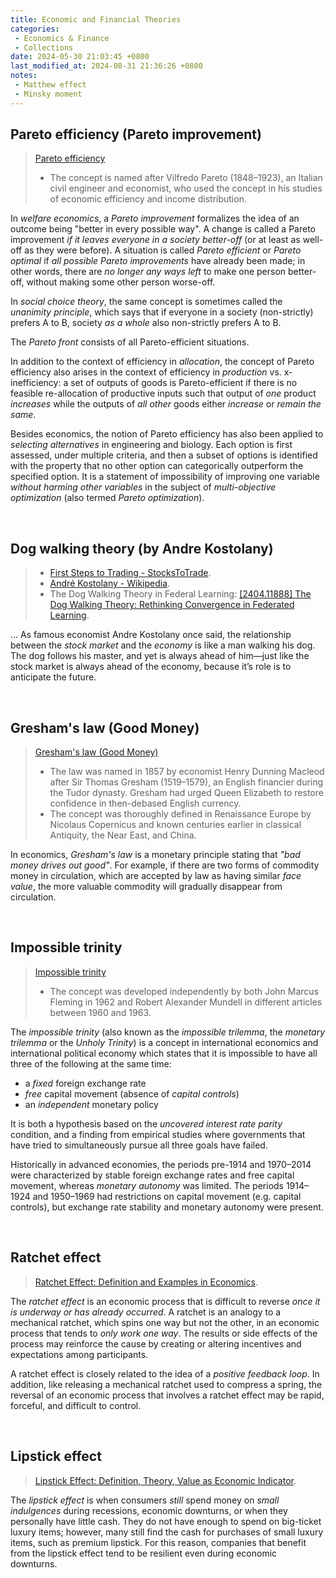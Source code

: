 ```yaml
---
title: Economic and Financial Theories
categories:
 - Economics & Finance
 - Collections
date: 2024-05-30 21:03:45 +0800
last_modified_at: 2024-08-31 21:36:26 +0800
notes:
 - Matthew effect
 - Minsky moment
---
```


## Pareto efficiency (Pareto improvement)

> [Pareto efficiency](https://en.wikipedia.org/wiki/Pareto_efficiency)
>
> - The concept is named after Vilfredo Pareto (1848–1923), an Italian civil engineer and economist, who used the concept in his studies of economic efficiency and income distribution.

In <i class="term">welfare economics</i>, a <i class="term">Pareto improvement</i> formalizes the idea of an outcome being "better in every possible way". A change is called a Pareto improvement <i class="emphasize">if it leaves everyone in a society better-off</i> (or at least as well-off as they were before). A situation is called <i class="term">Pareto efficient</i> or <i class="term">Pareto optimal</i> if <i class="emphasize">all possible Pareto improvements</i> have already been made; in other words, there are <i class="emphasize">no longer any ways left</i> to make one person better-off, without making some other person worse-off.

In <i class="term">social choice theory</i>, the same concept is sometimes called the <i class="term">unanimity principle</i>, which says that if everyone in a society (non-strictly) prefers A to B, society <i class="emphasize">as a whole</i> also non-strictly prefers A to B.

The <i class="term">Pareto front</i> consists of all Pareto-efficient situations.

In addition to the context of efficiency in <i class="term">allocation</i>, the concept of Pareto efficiency also arises in the context of efficiency in <i class="term">production</i> vs. x-inefficiency: a set of outputs of goods is Pareto-efficient if there is no feasible re-allocation of productive inputs such that output of <i class="emphasize">one</i> product <i class="emphasize">increases</i> while the outputs of <i class="emphasize">all other</i> goods either <i class="emphasize">increase</i> or <i class="emphasize">remain the same</i>.

Besides economics, the notion of Pareto efficiency has also been applied to <i class="emphasize">selecting alternatives</i> in engineering and biology. Each option is first assessed, under multiple criteria, and then a subset of options is identified with the property that no other option can categorically outperform the specified option. It is a statement of impossibility of improving one variable <i class="emphasize">without harming other variables</i> in the subject of <i class="term">multi-objective optimization</i> (also termed <i class="term">Pareto optimization</i>).

<br>

## Dog walking theory (by Andre Kostolany)

> - [First Steps to Trading - StocksToTrade](https://stockstotrade.com/trading-first-steps/).
> - [André Kostolany - Wikipedia](https://en.wikipedia.org/wiki/Andr%C3%A9_Kostolany).
> - The Dog Walking Theory in Federal Learning: [[2404.11888] The Dog Walking Theory: Rethinking Convergence in Federated Learning](https://arxiv.org/abs/2404.11888).

... As famous economist Andre Kostolany once said, the relationship between the <i class="emphasize">stock market</i> and the <i class="emphasize">economy</i> is like a man walking his dog. The dog follows his master, and yet is always ahead of him—just like the stock market is always ahead of the economy, because it’s role is to anticipate the future.

<br>

## Gresham's law (Good Money)

> [Gresham's law (Good Money)](https://en.wikipedia.org/wiki/Gresham%27s_law)
>
> - The law was named in 1857 by economist Henry Dunning Macleod after Sir Thomas Gresham (1519–1579), an English financier during the Tudor dynasty. Gresham had urged Queen Elizabeth to restore confidence in then-debased English currency.
> - The concept was thoroughly defined in Renaissance Europe by Nicolaus Copernicus and known centuries earlier in classical Antiquity, the Near East, and China.

In economics, <i class="term">Gresham's law</i> is a monetary principle stating that <i class="emphasize">"bad money drives out good"</i>. For example, if there are two forms of commodity money in circulation, which are accepted by law as having similar <i class="term">face value</i>, the more valuable commodity will gradually disappear from circulation.

<br>

## Impossible trinity

> [Impossible trinity](https://en.wikipedia.org/wiki/Impossible_trinity)
>
> - The concept was developed independently by both John Marcus Fleming in 1962 and Robert Alexander Mundell in different articles between 1960 and 1963.

The <i class="term">impossible trinity</i> (also known as the <i class="term">impossible trilemma</i>, the <i class="term">monetary trilemma</i> or the <i class="term">Unholy Trinity</i>) is a concept in international economics and international political economy which states that it is impossible to have all three of the following at the same time:

- a <i class="emphasize">fixed</i> foreign exchange rate
- <i class="emphasize">free</i> capital movement (absence of <i class="term">capital controls</i>)
- an <i class="emphasize">independent</i> monetary policy

It is both a hypothesis based on the <i class="term">uncovered interest rate parity</i> condition, and a finding from empirical studies where governments that have tried to simultaneously pursue all three goals have failed. 

Historically in advanced economies, the periods pre-1914 and 1970–2014 were characterized by stable foreign exchange rates and free capital movement, whereas <i class="term">monetary autonomy</i> was limited. The periods 1914–1924 and 1950–1969 had restrictions on capital movement (e.g. capital controls), but exchange rate stability and monetary autonomy were present.

<br>

## Ratchet effect

> [Ratchet Effect: Definition and Examples in Economics](https://www.investopedia.com/terms/r/ratchet-effect.asp).

The <i class="term">ratchet effect</i> is an economic process that is difficult to reverse <i class="emphasize">once it is underway or has already occurred</i>. A ratchet is an analogy to a mechanical ratchet, which spins one way but not the other, in an economic process that tends to <i class="emphasize">only work one way</i>. The results or side effects of the process may reinforce the cause by creating or altering incentives and expectations among participants.

A ratchet effect is closely related to the idea of a <i class="term">positive feedback loop</i>. In addition, like releasing a mechanical ratchet used to compress a spring, the reversal of an economic process that involves a ratchet effect may be rapid, forceful, and difficult to control.

<br>

## Lipstick effect

> [Lipstick Effect: Definition, Theory, Value as Economic Indicator](https://www.investopedia.com/terms/l/lipstick-effect.asp).

The <i class="term">lipstick effect</i> is when consumers <i class="emphasize">still</i> spend money on <i class="emphasize">small indulgences</i> during recessions, economic downturns, or when they personally have little cash. They do not have enough to spend on big-ticket luxury items; however, many still find the cash for purchases of small luxury items, such as premium lipstick. For this reason, companies that benefit from the lipstick effect tend to be resilient even during economic downturns.
